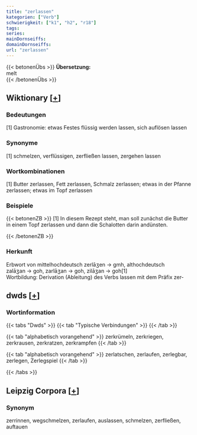 ```yaml
---
title: "zerlassen"
kategorien: ["Verb"]
schwierigkeit: ["k1", "h2", "r18"]
tags:
series:
mainDornseiffs:
domainDornseiffs:
url: "zerlassen"
---
```


{{< betonenÜbs >}}
**Übersetzung:**  
melt  
{{< /betonenÜbs >}}

## Wiktionary [[+](https://de.wiktionary.org/wiki/zerlassen)]

### Bedeutungen
[1] Gastronomie: etwas Festes flüssig werden lassen, sich auflösen lassen  

### Synonyme
[1] schmelzen, verflüssigen, zerfließen lassen, zergehen lassen  

### Wortkombinationen
[1] Butter zerlassen, Fett zerlassen, Schmalz zerlassen; etwas in der Pfanne zerlassen; etwas im Topf zerlassen  

### Beispiele
{{< betonenZB >}}
[1] In diesem Rezept steht, man soll zunächst die Butter in einem Topf zerlassen und dann die Schalotten darin andünsten.  

{{< /betonenZB >}}
### Herkunft
Erbwort von mittelhochdeutsch zerlāʒen → gmh, althochdeutsch zalāʒan → goh, zarlāʒan → goh, zilāʒan → goh[1]  
Wortbildung: Derivation (Ableitung) des Verbs lassen mit dem Präfix zer-  



## dwds [[+](https://www.dwds.de/wb/zerlassen)]

### Wortinformation
{{< tabs "Dwds" >}}
{{< tab "Typische Verbindungen" >}}
{{< /tab >}}

{{< tab "alphabetisch vorangehend" >}}
zerkrümeln, zerkriegen, zerkrausen, zerkratzen, zerkrampfen
{{< /tab >}}

{{< tab "alphabetisch vorangehend" >}}
zerlatschen, zerlaufen, zerlegbar, zerlegen, Zerlegspiel
{{< /tab >}}

{{< /tabs >}}

## Leipzig Corpora [[+](https://corpora.uni-leipzig.de/en/res?word=zerlassen&corpusId=deu_newscrawl-public_2018)]


### Synonym
zerrinnen, wegschmelzen, zerlaufen, auslassen, schmelzen, zerfließen, auftauen

